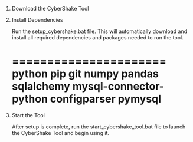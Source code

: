 1. Download the CyberShake Tool


2. Install Dependencies

   Run the setup_cybershake.bat file.
   This will automatically download and install all required dependencies and packages needed to run the tool.

   ======================
   python
   pip
   git
   numpy
   pandas
   sqlalchemy
   mysql-connector-python
   configparser
   pymysql
   =======================

4. Start the Tool

    After setup is complete, run the start_cybershake_tool.bat file to launch the CyberShake Tool and begin using it.
